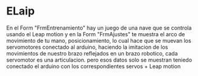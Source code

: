 # ELaip
En el Form "FrmEntrenamiento" hay un juego de una nave que se controla usando el Leap motion
y en la Form "FrmAjustes" te muestra el arco de movimiento de tu mano, posicionamiento,
lo cual hace que se muevan los servomotores conectado al arduino, haciendo la imitacion de los movimientos de nuestro brazo
reflejados en un brazo robotico, cada servomotor es una articulacion.
pero esos datos solo se muestran teniedo conectado el arduino con los correspondientes servos + Leap motion
